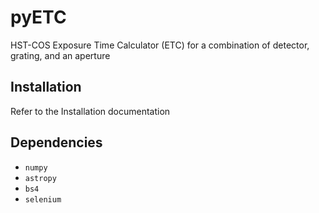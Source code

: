 # pyETC
HST-COS Exposure Time Calculator (ETC) for a combination of detector, grating, and an aperture

## Installation
Refer to the Installation documentation

## Dependencies

* `numpy`
* `astropy`
* `bs4`
* `selenium`
